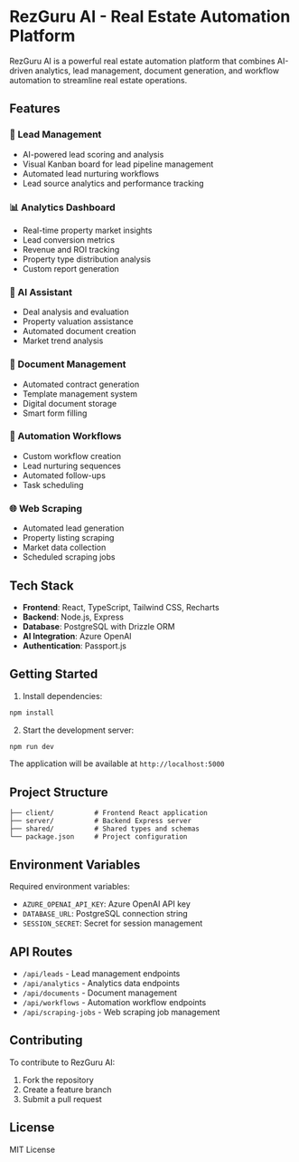 
# RezGuru AI - Real Estate Automation Platform

RezGuru AI is a powerful real estate automation platform that combines AI-driven analytics, lead management, document generation, and workflow automation to streamline real estate operations.

## Features

### 🎯 Lead Management
- AI-powered lead scoring and analysis
- Visual Kanban board for lead pipeline management
- Automated lead nurturing workflows
- Lead source analytics and performance tracking

### 📊 Analytics Dashboard
- Real-time property market insights
- Lead conversion metrics
- Revenue and ROI tracking
- Property type distribution analysis
- Custom report generation

### 🤖 AI Assistant
- Deal analysis and evaluation
- Property valuation assistance
- Automated document creation
- Market trend analysis

### 📄 Document Management
- Automated contract generation
- Template management system
- Digital document storage
- Smart form filling

### 🔄 Automation Workflows
- Custom workflow creation
- Lead nurturing sequences
- Automated follow-ups
- Task scheduling

### 🌐 Web Scraping
- Automated lead generation
- Property listing scraping
- Market data collection
- Scheduled scraping jobs

## Tech Stack

- **Frontend**: React, TypeScript, Tailwind CSS, Recharts
- **Backend**: Node.js, Express
- **Database**: PostgreSQL with Drizzle ORM
- **AI Integration**: Azure OpenAI
- **Authentication**: Passport.js

## Getting Started

1. Install dependencies:
```bash
npm install
```

2. Start the development server:
```bash
npm run dev
```

The application will be available at `http://localhost:5000`

## Project Structure

```
├── client/          # Frontend React application
├── server/          # Backend Express server
├── shared/          # Shared types and schemas
└── package.json     # Project configuration
```

## Environment Variables

Required environment variables:
- `AZURE_OPENAI_API_KEY`: Azure OpenAI API key
- `DATABASE_URL`: PostgreSQL connection string
- `SESSION_SECRET`: Secret for session management

## API Routes

- `/api/leads` - Lead management endpoints
- `/api/analytics` - Analytics data endpoints
- `/api/documents` - Document management
- `/api/workflows` - Automation workflow endpoints
- `/api/scraping-jobs` - Web scraping job management

## Contributing

To contribute to RezGuru AI:
1. Fork the repository
2. Create a feature branch
3. Submit a pull request

## License

MIT License

